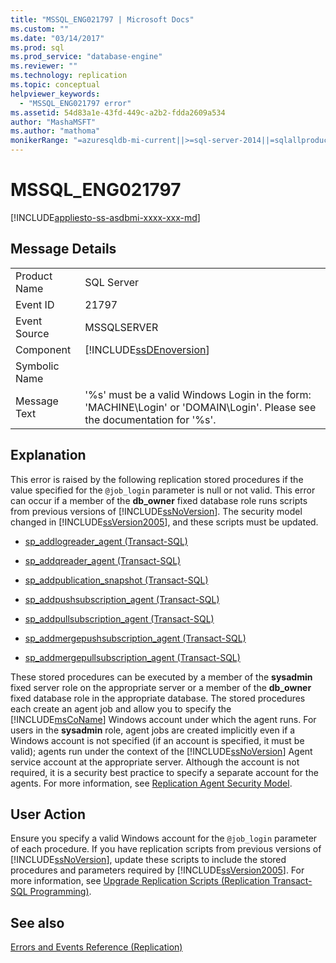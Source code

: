 ```yaml
---
title: "MSSQL_ENG021797 | Microsoft Docs"
ms.custom: ""
ms.date: "03/14/2017"
ms.prod: sql
ms.prod_service: "database-engine"
ms.reviewer: ""
ms.technology: replication
ms.topic: conceptual
helpviewer_keywords: 
  - "MSSQL_ENG021797 error"
ms.assetid: 54d83a1e-43fd-449c-a2b2-fdda2609a534
author: "MashaMSFT"
ms.author: "mathoma"
monikerRange: "=azuresqldb-mi-current||>=sql-server-2014||=sqlallproducts-allversions"
---
```

# MSSQL_ENG021797
[!INCLUDE[appliesto-ss-asdbmi-xxxx-xxx-md](../../includes/appliesto-ss-asdbmi-xxxx-xxx-md.md)]
    
## Message Details  
  
|||  
|-|-|  
|Product Name|SQL Server|  
|Event ID|21797|  
|Event Source|MSSQLSERVER|  
|Component|[!INCLUDE[ssDEnoversion](../../includes/ssdenoversion-md.md)]|  
|Symbolic Name||  
|Message Text|'%s' must be a valid Windows Login in the form: 'MACHINE\Login' or 'DOMAIN\Login'. Please see the documentation for '%s'.|  
  
## Explanation  
 This error is raised by the following replication stored procedures if the value specified for the `@job_login` parameter is null or not valid. This error can occur if a member of the **db_owner** fixed database role runs scripts from previous versions of [!INCLUDE[ssNoVersion](../../includes/ssnoversion-md.md)]. The security model changed in [!INCLUDE[ssVersion2005](../../includes/ssversion2005-md.md)], and these scripts must be updated.  
  
-   [sp_addlogreader_agent &#40;Transact-SQL&#41;](../../relational-databases/system-stored-procedures/sp-addlogreader-agent-transact-sql.md)  
  
-   [sp_addqreader_agent &#40;Transact-SQL&#41;](../../relational-databases/system-stored-procedures/sp-addqreader-agent-transact-sql.md)  
  
-   [sp_addpublication_snapshot &#40;Transact-SQL&#41;](../../relational-databases/system-stored-procedures/sp-addpublication-snapshot-transact-sql.md)  
  
-   [sp_addpushsubscription_agent &#40;Transact-SQL&#41;](../../relational-databases/system-stored-procedures/sp-addpushsubscription-agent-transact-sql.md)  
  
-   [sp_addpullsubscription_agent &#40;Transact-SQL&#41;](../../relational-databases/system-stored-procedures/sp-addpullsubscription-agent-transact-sql.md)  
  
-   [sp_addmergepushsubscription_agent &#40;Transact-SQL&#41;](../../relational-databases/system-stored-procedures/sp-addmergepushsubscription-agent-transact-sql.md)  
  
-   [sp_addmergepullsubscription_agent &#40;Transact-SQL&#41;](../../relational-databases/system-stored-procedures/sp-addmergepullsubscription-agent-transact-sql.md)  
  
 These stored procedures can be executed by a member of the **sysadmin** fixed server role on the appropriate server or a member of the **db_owner** fixed database role in the appropriate database. The stored procedures each create an agent job and allow you to specify the [!INCLUDE[msCoName](../../includes/msconame-md.md)] Windows account under which the agent runs. For users in the **sysadmin** role, agent jobs are created implicitly even if a Windows account is not specified (if an account is specified, it must be valid); agents run under the context of the [!INCLUDE[ssNoVersion](../../includes/ssnoversion-md.md)] Agent service account at the appropriate server. Although the account is not required, it is a security best practice to specify a separate account for the agents. For more information, see [Replication Agent Security Model](../../relational-databases/replication/security/replication-agent-security-model.md).  
  
## User Action  
 Ensure you specify a valid Windows account for the `@job_login` parameter of each procedure. If you have replication scripts from previous versions of [!INCLUDE[ssNoVersion](../../includes/ssnoversion-md.md)], update these scripts to include the stored procedures and parameters required by [!INCLUDE[ssVersion2005](../../includes/ssversion2005-md.md)]. For more information, see [Upgrade Replication Scripts &#40;Replication Transact-SQL Programming&#41;](../../relational-databases/replication/administration/upgrade-replication-scripts-replication-transact-sql-programming.md).  
  
## See also  
 [Errors and Events Reference &#40;Replication&#41;](../../relational-databases/replication/errors-and-events-reference-replication.md)  
  
  
